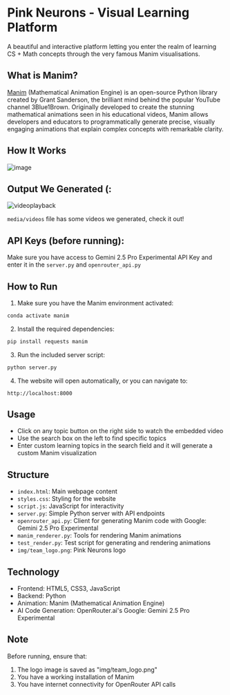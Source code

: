 # Pink Neurons - Visual Learning Platform

A beautiful and interactive platform letting you enter the realm of learning CS + Math concepts through the very famous Manim visualisations.

## What is Manim?
[Manim](https://www.manim.community/) (Mathematical Animation Engine) is an open-source Python library created by Grant Sanderson, the brilliant mind behind the popular YouTube channel 3Blue1Brown. Originally developed to create the stunning mathematical animations seen in his educational videos, Manim allows developers and educators to programmatically generate precise, visually engaging animations that explain complex concepts with remarkable clarity. 

## How It Works
![image](https://github.com/user-attachments/assets/4191d0b9-d7c3-4a7b-8ce7-325449f1f9b4)

## Output We Generated (: 

![videoplayback](https://github.com/user-attachments/assets/4a909c03-d6d7-4853-95ac-0b11adad76f0)

`media/videos` file has some videos we generated, check it out!

## API Keys (before running): 

Make sure you have access to Gemini 2.5 Pro Experimental API Key and enter it in the `server.py` and `openrouter_api.py`

## How to Run

1. Make sure you have the Manim environment activated:

```bash
conda activate manim
```

2. Install the required dependencies:

```bash
pip install requests manim
```

3. Run the included server script:

```bash
python server.py
```

4. The website will open automatically, or you can navigate to:
```
http://localhost:8000
```

## Usage

- Click on any topic button on the right side to watch the embedded video
- Use the search box on the left to find specific topics
- Enter custom learning topics in the search field and it will generate a custom Manim visualization

## Structure

- `index.html`: Main webpage content
- `styles.css`: Styling for the website
- `script.js`: JavaScript for interactivity
- `server.py`: Simple Python server with API endpoints
- `openrouter_api.py`: Client for generating Manim code with Google: Gemini 2.5 Pro Experimental
- `manim_renderer.py`: Tools for rendering Manim animations
- `test_render.py`: Test script for generating and rendering animations
- `img/team_logo.png`: Pink Neurons logo

## Technology

- Frontend: HTML5, CSS3, JavaScript
- Backend: Python
- Animation: Manim (Mathematical Animation Engine)
- AI Code Generation: OpenRouter.ai's Google: Gemini 2.5 Pro Experimental

## Note

Before running, ensure that:
1. The logo image is saved as "img/team_logo.png"
2. You have a working installation of Manim
3. You have internet connectivity for OpenRouter API calls 
